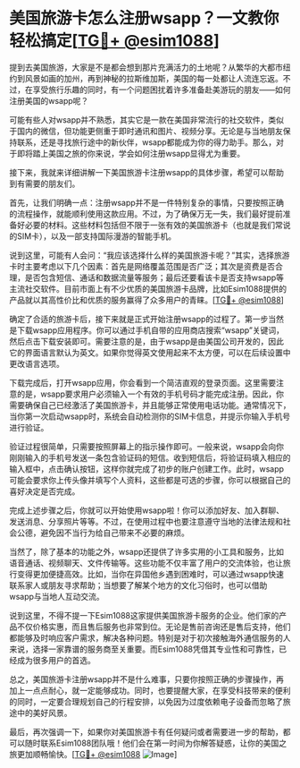 # 美国旅游卡怎么注册wsapp？一文教你轻松搞定[[TG💪+ @esim1088](https://t.me/s/esim1088)]

提到去美国旅游，大家是不是都会想到那片充满活力的土地呢？从繁华的大都市纽约到风景如画的加州，再到神秘的拉斯维加斯，美国的每一处都让人流连忘返。不过，在享受旅行乐趣的同时，有一个问题困扰着许多准备赴美游玩的朋友——如何注册美国的wsapp呢？

可能有些人对wsapp并不熟悉，其实它是一款在美国非常流行的社交软件，类似于国内的微信，但功能更侧重于即时通讯和图片、视频分享。无论是与当地朋友保持联系，还是寻找旅行途中的新伙伴，wsapp都能成为你的得力助手。那么，对于即将踏上美国之旅的你来说，学会如何注册wsapp显得尤为重要。

接下来，我就来详细讲解一下美国旅游卡注册wsapp的具体步骤，希望可以帮助到有需要的朋友们。

首先，让我们明确一点：注册wsapp并不是一件特别复杂的事情，只要按照正确的流程操作，就能顺利使用这款应用。不过，为了确保万无一失，我们最好提前准备好必要的材料。这些材料包括但不限于一张有效的美国旅游卡（也就是我们常说的SIM卡），以及一部支持国际漫游的智能手机。

说到这里，可能有人会问：“我应该选择什么样的美国旅游卡呢？”其实，选择旅游卡时主要考虑以下几个因素：首先是网络覆盖范围是否广泛；其次是资费是否合理，是否包含短信、通话和数据流量等服务；最后还要看该卡是否支持wsapp等主流社交软件。目前市面上有不少优质的美国旅游卡品牌，比如Esim1088提供的产品就以其高性价比和优质的服务赢得了众多用户的青睐。[[TG💪+ @esim1088](https://t.me/s/esim1088)]

确定了合适的旅游卡后，接下来就是正式开始注册wsapp的过程了。第一步当然是下载wsapp应用程序。你可以通过手机自带的应用商店搜索“wsapp”关键词，然后点击下载安装即可。需要注意的是，由于wsapp是由美国公司开发的，因此它的界面语言默认为英文。如果你觉得英文使用起来不太方便，可以在后续设置中更改语言选项。

下载完成后，打开wsapp应用，你会看到一个简洁直观的登录页面。这里需要注意的是，wsapp要求用户必须输入一个有效的手机号码才能完成注册。因此，你需要确保自己已经激活了美国旅游卡，并且能够正常使用电话功能。通常情况下，当你第一次启动wsapp时，系统会自动检测你的SIM卡信息，并提示你输入手机号进行验证。

验证过程很简单，只需要按照屏幕上的指示操作即可。一般来说，wsapp会向你刚刚输入的手机号发送一条包含验证码的短信。收到短信后，将验证码填入相应的输入框中，点击确认按钮，这样你就完成了初步的账户创建工作。此时，wsapp可能会要求你上传头像并填写个人资料，这些都是可选的步骤，你可以根据自己的喜好决定是否完成。

完成上述步骤之后，你就可以开始使用wsapp啦！你可以添加好友、加入群聊、发送消息、分享照片等等。不过，在使用过程中也要注意遵守当地的法律法规和社会公德，避免因不当行为给自己带来不必要的麻烦。

当然了，除了基本的功能之外，wsapp还提供了许多实用的小工具和服务，比如语音通话、视频聊天、文件传输等。这些功能不仅丰富了用户的交流体验，也让旅行变得更加便捷高效。比如，当你在异国他乡遇到困难时，可以通过wsapp快速联系家人或朋友寻求帮助；当想要了解某个地方的文化习俗时，也可以借助wsapp与当地人互动交流。

说到这里，不得不提一下Esim1088这家提供美国旅游卡服务的企业。他们家的产品不仅价格实惠，而且售后服务也非常到位。无论是售前咨询还是售后支持，他们都能够及时响应客户需求，解决各种问题。特别是对于初次接触海外通信服务的人来说，选择一家靠谱的服务商至关重要。而Esim1088凭借其专业性和可靠性，已经成为很多用户的首选。

总之，美国旅游卡注册wsapp并不是什么难事，只要你按照正确的步骤操作，再加上一点点耐心，就一定能够成功。同时，也要提醒大家，在享受科技带来的便利的同时，一定要合理规划自己的行程安排，以免因为过度依赖电子设备而忽略了旅途中的美好风景。

最后，再次强调一下，如果你对美国旅游卡有任何疑问或者需要进一步的帮助，都可以随时联系Esim1088团队哦！他们会在第一时间为你解答疑惑，让你的美国之旅更加顺畅愉快。[[TG💪+ @esim1088](https://t.me/s/esim1088) ![Image](https://i.postimg.cc/4NQfJmqS/Snipaste-2025-05-13-00-14-12.png)]